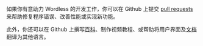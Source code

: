 <!--
# Wordless: README - Contributing - Chinese (Simplified)
# Copyright (C) 2018-2023  Ye Lei (叶磊)
#
# This program is free software: you can redistribute it and/or modify
# it under the terms of the GNU General Public License as published by
# the Free Software Foundation, either version 3 of the License, or
# (at your option) any later version.
#
# This program is distributed in the hope that it will be useful,
# but WITHOUT ANY WARRANTY; without even the implied warranty of
# MERCHANTABILITY or FITNESS FOR A PARTICULAR PURPOSE.  See the
# GNU General Public License for more details.
#
# You should have received a copy of the GNU General Public License
# along with this program.  If not, see <http://www.gnu.org/licenses/>.
-->

如果你有意助力 Wordless 的开发工作，你可以在 Github 上提交 [pull requests](https://github.com/BLKSerene/Wordless/pulls) 来帮助修复程序错误、改善性能或实现新功能。

此外，你还可以在 Github 上撰写[百科](https://github.com/BLKSerene/Wordless/wiki)、制作视频教程、或帮助将用户界面及[文档](/doc/doc_eng.md)翻译为其他语言。
